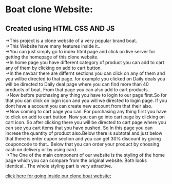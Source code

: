 # Boat clone Website:

## Created using HTML CSS AND JS
->This project is a clone website  of a very popular brand boat.</br>
->This Website have many features inside it..</br>
->You can just simply go to index.html page and click on live server for getting the homepage of this clone website.</br>
->In home page you have different category of product you can add to cart any of them by clicking on add to cart button.</br>
->In the navbar there are differnt sections you can click on any of them and you willbe directed to that page. for example you clicked on Daily deals you will be    directed to Daily deal page where you can find more than 40 products of boat. From that page you can also add to cart products.</br>
->Now before purchasing any thing you have to login to our page first.So for that you can click on login icon and you will we directed to login page. If you dont have a account you can create new account from that their also.</br>
->Now coming to cart page you can. For purchasing any thing first you have to click on add to cart button. Now you can go into cart page by clicking on cart icon. So after clicking there you will be directed to cart page where you can see you cart items that you have pushed. So In this page you can increse the quantity of product also.Below there is subtotal and just below that there is enter cupon section and you can get 30% discount by giving couponcode to that.. Below that you can order your product by chossing cash on delivery or by using card..</br>
->The One of the main component of our website is the styling of the home page which you can compare from the original website. Both looks identical.. The whole styling part is very attractive.</br>


[click here for going inside our clone boat website](https://romantic-ramanujan-b93d21.netlify.app);
